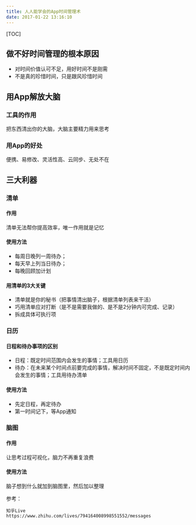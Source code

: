 ```yaml
---
title: 人人能学会的App时间管理术
date: 2017-01-22 13:16:10
---
```

[TOC]

## 做不好时间管理的根本原因
- 对时间价值认可不足，用好时间不是刚需
- 不是真的珍惜时间，只是跟风珍惜时间

## 用App解放大脑

### 工具的作用
把东西清出你的大脑，大脑主要精力用来思考

### 用App的好处
便携、易修改、灵活性高、云同步、无处不在

## 三大利器

### **清单**

#### 作用
清单无法帮你提高效率，唯一作用就是记忆

#### 使用方法
-  每周日晚列一周待办；
-  每天早上列当日待办；
-  每晚回顾加计划

####  用清单的3大关键
- 清单就是你的秘书（把事情清出脑子，根据清单列表来干活）
- 巧用清单应对打断（是不是需要我做的、是不是2分钟内可完成、记录）
- 拆成具体可执行项

### **日历**

#### 日程和待办事项的区别
- 日程：既定时间范围内会发生的事情；工具用日历
- 待办：在未来某个时间点前要完成的事情，解决时间不固定，不是既定时间内会发生的事情；工具用待办清单

#### 使用方法
- 先定日程，再定待办
- 第一时间记下，等App通知

### **脑图**

#### 作用
让思考过程可视化，脑力不再重复浪费

#### 使用方法
脑子想到什么就加到脑图里，然后加以整理

参考：
```
知乎Live
https://www.zhihu.com/lives/794164008998551552/messages
```
